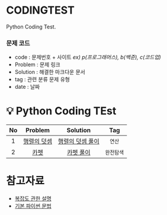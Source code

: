 # CODINGTEST
Python Coding Test.

### 문제 코드
- code : 문제번호 + 사이트 _ex) p(프로그래머스), b(백준), c(코드업)_
- Problem : 문제 링크
- Solution : 해결한 마크다운 문서
- tag : 관련 분류 문제 유형
- date : 날짜

# 💡 Python Coding TEst
|No|Problem|Solution|Tag|
|:---:|:---:|:---:|:---:|
|1|[행렬의 덧셈](https://school.programmers.co.kr/learn/courses/30/lessons/12950)|[행렬의 덧셈 풀이](https://github.com/dustin-kang/CODINGTEST/blob/Python/python/Matrix/12950p_행렬의_덧셈.py)|`연산`|
|2|[카펫](https://school.programmers.co.kr/learn/courses/30/lessons/42842)|[카펫 풀이]()|`완전탐색`|

# 참고자료
- [복잡도 관한 설명](https://github.com/dustin-kang/devStudy/blob/main/data_structure/complexity.md)
- [기본 파이썬 문법](https://github.com/dustin-kang/CODINGTEST/blob/Python/Pythoncode.ipynb)
